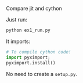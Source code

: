 Compare jit and cython


Just run:
```bash
python ex1_run.py
```

It imports:
```python
# To compile cython code!
import pyximport; 
pyximport.install()
```

No need to create a ```setup.py```.
